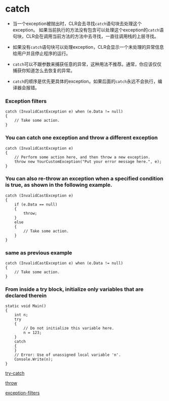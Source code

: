 # catch

* 当一个exception被抛出时，CLR会去寻找`catch`语句块去处理这个exception。 如果当前执行的方法没有包含可以处理这个exception的`catch`语句块，CLR会在调用当前方法的方法中去寻找，一直往调用栈的上层寻找。

* 如果没有`catch`语句块可以处理exception，CLR会显示一个未处理的异常信息给用户并且停止程序的运行。  

* `catch`可以不跟参数来捕获任意的异常，这种用法不推荐。通常，你应该仅仅捕获你知道怎么去恢复的异常。

* `catch`的顺序是优先更具体的exception。如果后面的`catch`永远不会执行，编译器会报错。

### Exception filters

    catch (InvalidCastException e) when (e.Data != null) 
    {
        // Take some action.
    }

### You can catch one exception and throw a different exception

    catch (InvalidCastException e) 
    {
        // Perform some action here, and then throw a new exception.
        throw new YourCustomException("Put your error message here.", e);
    }

### You can also re-throw an exception when a specified condition is true, as shown in the following example.

    catch (InvalidCastException e)
    {
        if (e.Data == null)
        {
            throw;
        }
        else
        {
            // Take some action.
        }
    }

### same as previous example

    catch (InvalidCastException e) when (e.Data != null) 
    {
        // Take some action.
    }

### From inside a try block, initialize only variables that are declared therein

    static void Main() 
    {
        int n;
        try 
        {
            // Do not initialize this variable here.
            n = 123;
        }
        catch
        {
        }
        // Error: Use of unassigned local variable 'n'.
        Console.Write(n);
    }

[try-catch](https://docs.microsoft.com/en-us/dotnet/csharp/language-reference/keywords/try-catch)

[throw](https://docs.microsoft.com/en-us/dotnet/csharp/language-reference/keywords/throw)

[exception-filters](https://docs.microsoft.com/en-us/dotnet/csharp/whats-new/csharp-6#exception-filters)